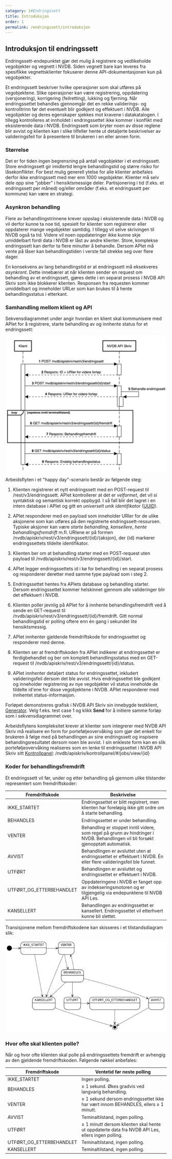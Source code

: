 ```yaml
---
category: 1#Endringssett
title: Introduksjon
order: 1
permalink: /endringssett/introduksjon
---
```


## Introduksjon til endringssett

Endringssett-endepunktet gjør det mulig å registrere og vedlikeholde vegobjekter og vegnett i NVDB. Siden vegnett
bare kan leveres fra spesifikke vegnettsklienter fokuserer denne API-dokumentasjonen kun på vegobjekter.

Et endringssett beskriver hvilke operasjoner som skal utføres på vegobjektene. Slike operasjoner kan være registrering,
oppdatering (versjonering), korrigering (feilretting), lukking og fjerning. Når endringssettet behandles gjennomgår det
en rekke validerings- og kontrolltrinn før det eventuelt blir godkjent og effektuert i NVDB. Alle vegobjekter og deres egenskaper sjekkes
mot kravene i datakatalogen. I tillegg kontrolleres at innholdet i endringssettet ikke kommer i konflikt med eksisterende
data i NVDB. Endringssett som bryter noen av disse reglene blir avvist og klienten kan i slike tilfeller hente ut detaljerte
beskrivelser av valideringsfeil for å presentere til brukeren i en eller annen form.

### Størrelse

Det er for tiden ingen begrensning på antall vegobjekter i et endringssett. Store endringssett gir imidlertid lengre behandlingstid og
større risiko for låsekonflikter. For best mulig generell ytelse for alle klienter anbefales derfor ikke endringssett med mer enn 1000 vegobjekter.
Klienter må selv dele opp sine "jobber" i hensiktsmessige deler. Partisjonering i tid (f.eks. et endringssett per måned) og/eller områder
(f.eks. et endringssett per kommune) kan være en strategi.
 
### Asynkron behandling

Flere av behandlingstrinnene krever oppslag i eksisterende data i NVDB og vil derfor kunne ta noe tid, spesielt for
klienter som registrerer eller oppdaterer mange vegobjekter samtidig. I tillegg vil selve skrivingen til NVDB også ta tid.
Videre vil noen oppdateringer ikke kunne skje umiddelbart fordi data i NVDB er låst av andre klienter. Store, komplekse endringssett
kan derfor ta flere minutter å behandle. Dersom APIet må vente på låser kan behandlingstiden i verste fall strekke seg over flere dager.

En konsekvens av lang behandlingstid er at endringssett må eksekveres _asynkront_. Dette innebærer at når klienten sender en request om
behandling av et endringssett, gjøres dette i en separat prosess i NVDB API Skriv som ikke blokkerer klienten. Responsen
fra requesten kommer umiddelbart og inneholder URLer som kan brukes til å hente behandlingsstatus i etterkant.

### Samhandling mellom klient og API

Sekvensdiagrammet under angir hvordan en klient skal kommunisere med APIet for å registrere, starte behandling av og innhente status for et endringssett:

![samhandling mellom klient og API](../assets/arbeidsflyt_endringssett.png "Samhandling mellom klient og API")

Arbeidsflyten i et "happy day"-scenario består av følgende steg:

1. Klienten registrerer et nytt endringssett med en POST-request til /rest/v3/endringssett. APIet kontrollerer at
det er _velformet_, det vil si syntaktisk og semantisk korrekt oppbygd. I så fall blir det lagret i en intern database i APIet og gitt en
_universelt unik identifikator_ ([UUID](https://en.wikipedia.org/wiki/Universally_unique_identifier)).

2. APIet responderer med en payload som inneholder URIer for de ulike aksjonene som kan utføres på den registrerte endringssett-ressursen.
Typiske aksjoner kan være _starte behandling_, _kansellere_, _hente behandlingsfremdrift_ m.fl. URIene er på formen /nvdb/apiskriv/rest/v3/endringssett/{id}/{aksjon},
der {id} markerer endringssettets tildelte identifikator.

3. Klienten ber om at behandling starter med en POST-request uten payload til /nvdb/apiskriv/rest/v3/endringssett/{id}/start.

4. APIet legger endringssettets id i kø for behandling i en separat prosess og responderer deretter med samme type payload som i steg 2.

5. Endringssettet hentes fra APIets database og behandling starter. Dersom endringssettet kommer helskinnet gjennom alle valideringer blir
det effektuert i NVDB.

6. Klienten poller jevnlig på APIet for å innhente behandlingsfremdrift ved å sende en GET-request til /nvdb/apiskriv/rest/v3/endringssett/{id}/fremdrift.
Gitt normal behandlingstid er polling oftere enn én gang i sekundet lite hensiktsmessig.

7. APIet innhenter gjeldende fremdriftskode for endringssettet og responderer med denne.

8. Klienten ser at fremdriftskoden fra APIet indikerer at endringssettet er ferdigbehandlet og ber om komplett behandlingsstatus med en
GET-request til /nvdb/apiskriv/rest/v3/endringssett/{id}/status.

9. APIet innhenter detaljert status for endringssettet, inkludert valideringsfeil dersom det ble avvist. Hvis endringssettet ble godkjent
og inneholder registrering av nye vegobjekter vil status inneholde de tildelte id'ene for disse vegobjektene i NVDB. APIet responderer med innhentet
status-informasjon.

Forløpet demonstreres grafisk i NVDB API Skriv sin innebygde testklient, [Generator](../generator.md). Velg f.eks. test case 1 og klikk **Send** for å initiere
samme forløp som i sekvensdiagrammet over. 

Arbeidsflytens kompleksitet krever at klienter som integrerer med NVDB API Skriv må realisere en form for porteføljeovervåking som gjør det enkelt
for brukeren å følge med på behandlingen av sine endringssett og inspisere behandingsresultatet dersom noen ble avvist. I sin enkleste form
kan en slik porteføljeovervåking realiseres som en lenke til endringssettet i NVDB API Skriv sitt [Kontrollpanel](../kontrollpanel.md):
/nvdb/apiskriv/kontrollpanel/#/jobs/view/{id}

### Koder for behandlingsfremdrift

Et endringssett vil før, under og etter behandling gå gjennom ulike tilstander representert som fremdriftskoder:

Fremdriftskode|Beskrivelse
-|-
IKKE_STARTET|Endringssettet er blitt registrert, men klienten har foreløpig ikke gitt ordre om å starte behandling.
BEHANDLES|Endringssettet er under behandling.
VENTER|Behandling er stoppet inntil videre, som regel på grunn av hindringer i NVDB. Behandlingen vil bli forsøkt gjenopptatt automatisk.
AVVIST|Behandlingen er avsluttet uten at endringssettet er effektuert i NVDB. Én eller flere valideringsfeil ble funnet.
UTFØRT|Behandlingen er avsluttet og endringssettet er effektuert i NVDB.  
UTFØRT_OG_ETTERBEHANDLET|Oppdateringene i NVDB er fanget opp av indekseringsmotoren og er tilgjengelig via endepunktene til NVDB API Les.
KANSELLERT|Behandlingen av endringssettet er kansellert. Endringssettet vil etterhvert kunne bli slettet.

Transisjonene mellom fremdriftskodene kan skisseres i et tilstandsdiagram slik:

![transisjoner mellom fremdriftskoder](../assets/tilstandsdiagram_endringssett.png "Transisjoner mellom fremdriftskoder")

### Hvor ofte skal klienten polle?
 
Når og hvor ofte klienten skal polle på endringssettets fremdrift er avhengig av den gjeldende fremdriftskoden. Følgende nøkkel anbefales:

Fremdriftskode|Ventetid før neste polling
-|-
IKKE_STARTET|Ingen polling.
BEHANDLES|&ge; 1 sekund. Økes gradvis ved langvarig behandling.
VENTER|&ge; 1 sekund dersom endringssettet ikke har vært innom BEHANDLES, ellers &ge; 1 minutt.
AVVIST|Teminaltilstand, ingen polling.
UTFØRT|&ge; 1 minutt dersom klienten skal hente ut oppdaterte data fra NVDB API Les, ellers ingen polling.  
UTFØRT_OG_ETTERBEHANDLET|Teminaltilstand, ingen polling.
KANSELLERT|Teminaltilstand, ingen polling.
